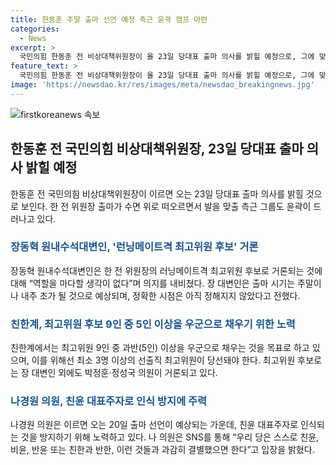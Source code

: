 ```yaml
---
title: 한동훈 주말 출마 선언 예정 측근 윤곽 캠프 마련
categories:
  - News
excerpt: >
  국민의힘 한동훈 전 비상대책위원장이 올 23일 당대표 출마 의사를 밝힐 예정으로, 그에 맞는 후보로는 장동혁 원내수석대변인 등이 거론되고 있다. 한 전 위원장은 앞으로의 정치 복귀를 염두에 두고 있으며, 친한 그룹인 최고위원 후보들의 활동도 활발해지고 있다. 최고위원 후보로는 장 대변인 외에도 박정훈·정성국 의원이 거론되고 있으며, 당원투표 비중이 높은 전당대회 특성상 영남 표심을 염두에 두는 의견도 나오고 있다. 이에 대해 친한계에서는 해당 인원들의 조직력과 인지도 측면에서 경쟁이 예상된다고 밝혔다.
feature_text: >
  국민의힘 한동훈 전 비상대책위원장이 올 23일 당대표 출마 의사를 밝힐 예정으로, 그에 맞는 후보로는 장동혁 원내수석대변인 등이 거론되고 있다. 한 전 위원장은 앞으로의 정치 복귀를 염두에 두고 있으며, 친한 그룹인 최고위원 후보들의 활동도 활발해지고 있다. 최고위원 후보로는 장 대변인 외에도 박정훈·정성국 의원이 거론되고 있으며, 당원투표 비중이 높은 전당대회 특성상 영남 표심을 염두에 두는 의견도 나오고 있다. 이에 대해 친한계에서는 해당 인원들의 조직력과 인지도 측면에서 경쟁이 예상된다고 밝혔다.
image: 'https://newsdao.kr/res/images/meta/newsdao_breakingnews.jpg'
---
```


<p><img src="https://newsdao.kr/res/images/meta/newsdao_breakingnews.jpg" alt="firstkoreanews 속보" /></p>

<h2 data-ke-size="size26">한동훈 전 국민의힘 비상대책위원장, 23일 당대표 출마 의사 밝힐 예정</h2>

<p data-ke-size="size16">한동훈 전 국민의힘 비상대책위원장이 이르면 오는 23일 당대표 출마 의사를 밝힐 것으로 보인다. 한 전 위원장 출마가 수면 위로 떠오르면서 발을 맞출 측근 그룹도 윤곽이 드러나고 있다.</p>

<h3><b><span style="color: #1a5490;">장동혁 원내수석대변인, '런닝메이트격 최고위원 후보' 거론</span></b></h3>

<p data-ke-size="size16">장동혁 원내수석대변인은 한 전 위원장의 러닝메이트격 최고위원 후보로 거론되는 것에 대해 “역할을 마다할 생각이 없다”며 의지를 내비쳤다. 장 대변인은 출마 시기는 주말이나 내주 초가 될 것으로 예상되며, 정확한 시점은 아직 정해지지 않았다고 전했다.</p>

<h3><b><span style="color: #1a5490;">친한계, 최고위원 후보 9인 중 5인 이상을 우군으로 채우기 위한 노력</span></b></h3>

<p data-ke-size="size16">친한계에서는 최고위원 9인 중 과반(5인) 이상을 우군으로 채우는 것을 목표로 하고 있으며, 이를 위해선 최소 3명 이상의 선출직 최고위원이 당선돼야 한다. 최고위원 후보로는 장 대변인 외에도 박정훈·정성국 의원이 거론되고 있다.</p>

<h3><b><span style="color: #1a5490;">나경원 의원, 친윤 대표주자로 인식 방지에 주력</span></b></h3>

<p data-ke-size="size16">나경원 의원은 이르면 오는 20일 출마 선언이 예상되는 가운데, 친윤 대표주자로 인식되는 것을 방지하기 위해 노력하고 있다. 나 의원은 SNS를 통해 “우리 당은 스스로 친윤, 비윤, 반윤 또는 친한과 반한, 이런 것들과 과감히 결별했으면 한다”고 입장을 밝혔다.</p>


